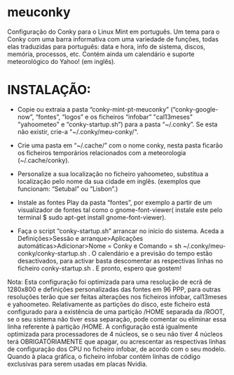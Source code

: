 # meuconky

Configuração do Conky para o Linux Mint em português.
Um tema para o Conky com uma barra informativa com uma variedade de funções, todas elas traduzidas para português: data e hora, info de sistema, discos, memória, processos, etc. Contém ainda um calendário e suporte meteorológico do Yahoo! (em inglês). 

# INSTALAÇÃO:

- Copie ou extraia a pasta “conky-mint-pt-meuconky” (“conky-google-now”, “fontes”, “logos” e os ficheiros “infobar” "cal13meses"  "yahoometeo" e “conky-startup.sh”)  para a pasta “~/.conky”. Se esta não existir, crie-a "~/.conky/meu-conky/".

- Crie uma pasta em “~/.cache/” com o nome conky, nesta pasta ficarão os ficheiros temporários relacionados com a meteorologia (~/.cache/conky).

- Personalize a sua localização no ficheiro yahoometeo, substitua a localização pelo nome da sua cidade em inglês. (exemplos que funcionam: “Setubal” ou “Lisbon”.)

- Instale as fontes Play da pasta “fontes”, por exemplo a partir de um visualizador de fontes tal como o gnome-font-viewer( instale este pelo terminal $ sudo apt-get install gnome-font-viewer).

- Faça o script “conky-startup.sh” arrancar no inicio do sistema.
Aceda a Definições>Sessão e arranque>Aplicações automáticas>Adicionar>Nome = Conky e Comando = sh ~/.conky/meu-conky/conky-startup.sh . O calendário e a previsão do tempo estão desactivados, para activar basta descomentar as respectivas linhas no ficheiro conky-startup.sh .
E pronto, espero que gostem!

Nota: Esta configuração foi optimizada para uma resolução de ecrã de 1280x800 e definições personalizadas das fontes em 96 PPP, para outras resoluções terão que ser feitas alterações nos ficheiros infobar, cal13meses e yahoometeo.
Relativamente as partições do disco, este ficheiro está configurado para a existência de uma partição /HOME separada da /ROOT, se o seu sistema não tiver essa separação, pode comentar ou eliminar essa linha referente à partição /HOME.
A configuração está igualmente optimizada para processadores de 4 núcleos, se o seu não tiver 4 núcleos terá OBRIGATÓRIAMENTE que apagar, ou acrescentar as respectivas linhas de configuração dos CPU no ficheiro infobar, de acordo com o seu modelo.
Quando à placa gráfica, o ficheiro infobar contém linhas de código exclusivas para serem usadas em placas Nvidia.
